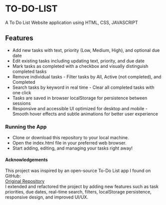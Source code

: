 # TO-DO-LIST
A To Do List Website application using HTML, CSS, JAVASCRIPT


## Features

- Add new tasks with text, priority (Low, Medium, High), and optional due date
- Edit existing tasks including updating text, priority, and due date
- Mark tasks as completed with a checkbox and visually distinguish completed tasks
- Remove individual tasks - Filter tasks by All, Active (not completed), and Completed
- Search tasks by keyword in real time - Clear all completed tasks with one click
- Tasks are saved in browser localStorage for persistence between sessions
- Responsive and accessible UI optimized for desktop and mobile - Smooth hover effects and subtle animations for better user experience

### Running the App  
- Clone or download this repository to your local machine.
- Open the index.html file in your preferred web browser.
- Start adding, editing, and managing your tasks right away!

#### Acknowledgements

This project was inspired by an open-source To-Do List app I found on GitHub:  
[Original Repository](https://github.com/username/original-repo)  
I extended and refactored the project by adding new features such as task priorities, due dates, real-time search, filters, localStorage persistence, responsive design, and improved UI/UX.
